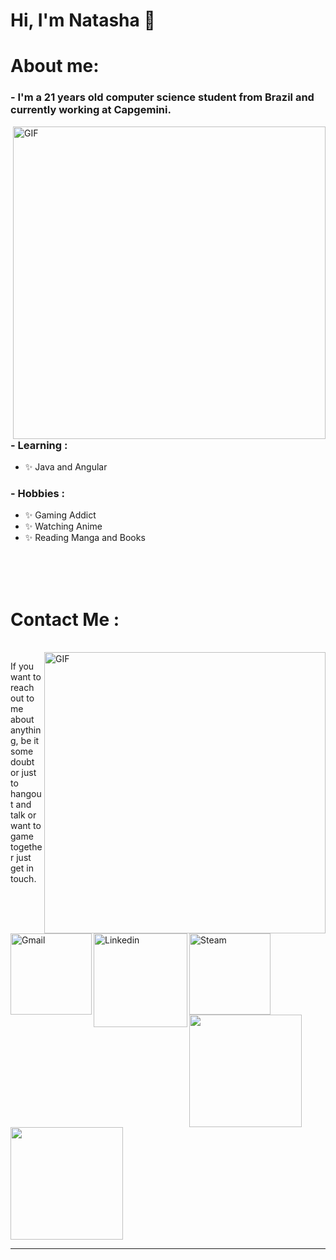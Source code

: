 # Hi, I'm Natasha 🦊

# About me:

### - I'm a 21 years old computer science student from Brazil and currently working at Capgemini.

<img hight="400" width="500" alt="GIF" align="right" src="https://c.tenor.com/YNhKSlGrgxsAAAAC/one-piece-luffy.gif">

### - Learning :
- ✨ Java and Angular


### - Hobbies : 
- ✨ Gaming Addict
- ✨ Watching Anime
- ✨ Reading Manga and Books

</br>
</br>
</br>




# Contact Me :

<p>
 </br>


<img hight="320" width="450" align="right" alt="GIF" src="https://i.giphy.com/media/9AwehINrFLueI/giphy.webp">


If you want to reach out to me about anything, be it some doubt or just to hangout and talk or want to game together just get in touch.

<a href="mailto:natashabusnardo@gmail.com">
 <img align="left" alt="Gmail" width="130" hight="100" src="https://github.com/Xx-Ashutosh-xX/Xx-Ashutosh-xX/blob/master/assets/icons/gmail.png" />
</a>
<a href="www.linkedin.com/in/natashabusnardo">
  <img align="left" alt="Linkedin" width="150" hight="100" src="https://github.com/Xx-Ashutosh-xX/Xx-Ashutosh-xX/blob/master/assets/icons/linkedin.png" />
</br>
</br>
</br>
<a href="https://steamcommunity.com/id/natashaab">
  <img align="left" alt="Steam" width="130" hight="100" src="https://github.com/Xx-Ashutosh-xX/Xx-Ashutosh-xX/blob/master/assets/icons/steam.png" />
</a>
 </p>
 

</br>
</br>
</br>
</br>
</br>
</br>
</br>



<div>
  <a href="https://github.com/natashabusnardo">
  <img height="180em" src="https://github-readme-stats.vercel.app/api?username=natashabusnardo&show_icons=true&theme=dracula&include_all_commits=true&count_private=true"/>
  <img height="180em" src="https://github-readme-stats.vercel.app/api/top-langs/?username=natashabusnardo&layout=compact&langs_count=7&theme=dracula"/>
</div>

*************
